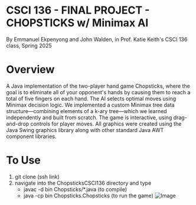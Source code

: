 # CSCI 136 - FINAL PROJECT - CHOPSTICKS w/ Minimax AI
By Emmanuel Ekpenyong and John Walden, in Prof. Katie Keith's CSCI 136 class, Spring 2025

# Overview

A Java implementation of the two-player hand game Chopsticks, where the goal is to eliminate all of your opponent's hands by causing them to reach a total of five fingers on each hand. The AI selects optimal moves using Minimax decision logic. We implemented a custom Minimax tree data structure—combining elements of a k-ary tree—which we learned independently and built from scratch. The game is interactive, using drag-and-drop controls for player moves. All graphics were created using the Java Swing graphics library along with other standard Java AWT component libraries.

# To Use

1. git clone (ssh link)
2. navigate into the ChopsticksCSCI136 directory and type
   * javac -d bin Chopsticks/*.java (to compile)
   * java -cp bin Chopsticks.Chopsticks (to run the game)
![Image](https://github.com/user-attachments/assets/79180656-2ed3-4d36-8f0a-085481f70067)
